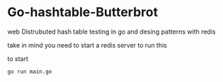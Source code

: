 # Go-hashtable-Butterbrot
web Distrubuted hash table testing in go and desing patterns with redis  


take in mind you need to start a redis server to run this 

to start

	go run main.go 